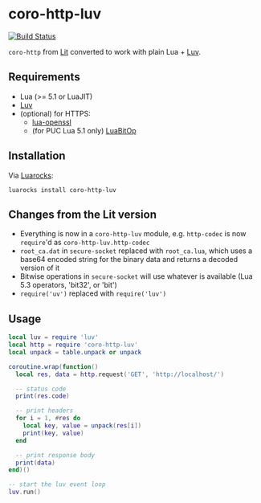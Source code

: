 coro-http-luv
=============

[![Build Status](https://travis-ci.org/squeek502/coro-http-luv.svg?branch=master)](https://travis-ci.org/squeek502/coro-http-luv)

`coro-http` from [Lit](https://github.com/luvit/lit) converted to work with plain Lua + [Luv](https://github.com/luvit/luv).

## Requirements

- Lua (>= 5.1 or LuaJIT)
- [Luv](https://github.com/luvit/luv)
- (optional) for HTTPS:
  + [lua-openssl](https://github.com/zhaozg/lua-openssl)
  + (for PUC Lua 5.1 only) [LuaBitOp](https://luarocks.org/modules/luarocks/luabitop)

## Installation

Via [Luarocks](http://luarocks.org/modules/squeek502/coro-http-luv):
```
luarocks install coro-http-luv
```

## Changes from the Lit version

- Everything is now in a `coro-http-luv` module, e.g. `http-codec` is now `require`'d as `coro-http-luv.http-codec`
- `root_ca.dat` in `secure-socket` replaced with `root_ca.lua`, which uses a base64 encoded string for the binary data and returns a decoded version of it
- Bitwise operations in `secure-socket` will use whatever is available (Lua 5.3 operators, 'bit32', or 'bit')
- `require('uv')` replaced with `require('luv')`

## Usage

```lua
local luv = require 'luv'
local http = require 'coro-http-luv'
local unpack = table.unpack or unpack

coroutine.wrap(function()
  local res, data = http.request('GET', 'http://localhost/')

  -- status code
  print(res.code)

  -- print headers
  for i = 1, #res do
    local key, value = unpack(res[i])
    print(key, value)
  end

  -- print response body
  print(data)
end)()

-- start the luv event loop
luv.run()
```
